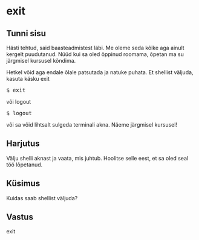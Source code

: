 # exit

## Tunni sisu

Hästi tehtud, said baasteadmistest läbi. Me oleme seda kõike aga ainult kergelt puudutanud. Nüüd kui sa oled õppinud roomama, õpetan ma su järgmisel kursusel kõndima.

Hetkel võid aga endale õlale patsutada ja natuke puhata. Et shellist väljuda, kasuta käsku exit

<pre>$ exit</pre>

või logout


<pre>$ logout</pre>

või sa võid lihtsalt sulgeda terminali akna. Näeme järgmisel kursusel!

## Harjutus

Välju shelli aknast ja vaata, mis juhtub. Hoolitse selle eest, et sa oled seal töö lõpetanud.

## Küsimus

Kuidas saab shellist väljuda?

## Vastus

exit
